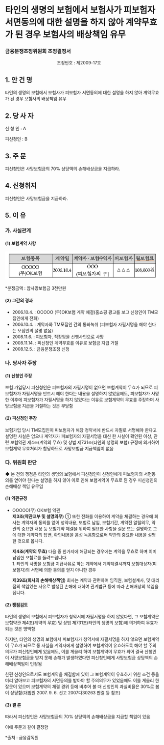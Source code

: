 # 타인의 생명의 보험에서 보험사가 피보험자 서면동의에 대한 설명을 하지 않아 계약무효가 된 경우 보험사의 배상책임 유무

### 금융분쟁조정위원회 조정결정서

&nbsp;&nbsp;&nbsp;&nbsp;&nbsp;&nbsp;&nbsp;&nbsp;&nbsp;&nbsp; &nbsp;&nbsp;&nbsp;&nbsp;&nbsp;&nbsp;&nbsp;&nbsp;&nbsp;&nbsp; &nbsp;&nbsp;&nbsp;&nbsp;&nbsp;&nbsp;&nbsp;&nbsp;&nbsp;&nbsp; &nbsp;&nbsp;&nbsp;&nbsp;&nbsp;&nbsp;&nbsp;&nbsp;&nbsp;&nbsp;조정번호 : 제2009-17호

## 1. 안 건 명 
타인의 생명의 보험에서 보험사가 피보험자 서면동의에 대한 설명을 하지 않아 계약무효가 된 경우 보험사의 배상책임 유무

## 2. 당 사 자 
신 청 인 :  A

피신청인 :  B

## 3. 주    문

피신청인은 사망보험금의 70% 상당액의 손해배상금을 지급하라. 

## 4. 신청취지 

피신청인은 사망보험금을 지급하라. 

## 5. 이   유 
### 가. 사실관계 
#### (1) 보험계약 사항 

![alt image](https://raw.githubusercontent.com/aijinet/bodoc-claim-contents/master/contents/images/116_1.PNG)
<!--
보험종목
계약일
계약자․보험수익자
피보험자
월보험료
OOOOO
(무)OK보험
2006.10.4
OOO
(피보험자의 子)
△△△
108,000원
-->

*분쟁금액 : 암사망보험금 3천만원

#### (2) 그간의 경과
- 2006.10.4.  : OOOOO (무)OK보험 계약 체결(홈쇼핑 광고를 보고 신청인이 TM모집인에게 전화)
- 2006.10.4.  : 계약자와 TM모집인 간의 통화녹취 (피보험자 자필서명을 해야 한다는 모집인의 설명 없음)
- 2008.11.6.  : 피보험자, 직장암을 선행사인으로 사망
- 2008.11.14. : 피신청인 계약무효를 이유로 보험금 지급 거절
- 2008.12.5.  : 금융분쟁조정 신청

### 나. 당사자 주장 
#### (1) 신청인 주장 
보험 가입당시 피신청인은 피보험자의 자필서명이 없으면 보험계약이 무효가 되므로 피보험자가 자필서명을 반드시 해야 한다는 내용을 설명하지 않았음에도, 피보험자가 사망한 이후에 피보험자가 자필서명을 하지 않았다는 이유로 보험계약의 무효를 주장하며 사망보험금 지급을 거절하는 것은 부당함


#### (2) 피신청인 주장
보험가입 당시 TM모집인이 피보험자가 해당 청약서에 반드시 자필로 서명해야 한다고 설명한 사실은 없으나 계약자가 피보험자의 자필서명을 대신 한 사실이 확인된 이상, 관련 보험약관 제4조(계약의 무효) 및 상법 제731조(타인의 생명의 보험) 규정에 의거하여 보험계약 무효처리가 합당하므로 사망보험금 지급책임이 없음

### 다. 위원회 판단
 ◆ 본 건의 쟁점은 타인의 생명의 보험에서 피신청인이 신청인에게 피보험자의 서면동의를 얻어야 한다는 설명을 하지 않아 이로 인해 보험계약이 무효로 된 경우 피신청인의 손해배상 책임 유무임

#### (1) 약관규정  
* OOOOO(무) OK보험 약관<br>
  **제3조(약관교부 및 설명의무)** ① 또한 전화를 이용하여 계약을 체결하는 경우에 회사는 계약자의 동의를 얻어 청약내용, 보험료 납입, 보험기간, 계약전 알릴의무, 약관의 중요한 내용 등 보험계약 체결을 위하여 필요한 사항을 질문 또는 설명하고 그에 대한 계약자의 답변, 확인내용을 음성 녹음함으로써 약관의 중요한 내용을 설명한 것으로 봅니다.

  **제4조(계약의 무효)** 다음 중 한가지에 해당되는 경우에는 계약을 무효로 하며 이미 납입한 보험료를 돌려드립니다.<br> 1. 타인의 사망을 보험금 지급사유로 하는 계약에서 계약체결시까지 보험대상자(피보험자)의 서면에 의한 동의를 얻지 아니한 경우

  **제39조(회사의 손해배상책임)** 회사는 계약과 관련하여 임직원, 보험설계사, 및 대리점의 책임있는 사유로 발생된 손해에 대하여 관계법규 등에 따라 손해배상의 책임을 집니다.


#### (2) 쟁점검토  
타인의 생명의 보험에서 피보험자가 청약서에 자필서명을 하지 않았다면, 그 보험계약은 보험약관 제4조(계약의 무효) 및 상법 제731조(타인의 생명의 보험)에 의거하여 무효가 되는 것은 명백함

하지만, 타인의 생명의 보험에서 피보험자가 청약서에 자필서명을 하지 않으면 보험계약이 무효가 되므로 동 사실을 계약자에게 설명하여 보험계약이 유효하도록 해야 할 주의의무가 피신청인에게 있음에도, 이를 게을리 하여 보험계약이 무효가 되어 결국 신청인이 사망보험금을 받지 못해 손해가 발생하였다면 피신청인에게 사망보험금 상당액의 손해배상책임이 인정됨

한편 신청인으로서도 보험계약을 체결함에 있어 그 보험계약이 유효하기 위한 조건 등을 미리 알아보고 피보험자의 서면동의를 받아야 할 주의의무가 있었음에도 이를 게을리 한 잘못이 있으며 보험계약의 체결 경위 등에 비추어 볼 때 신청인의 과실비율은 30%로 봄이 상당함(대법원 2007. 9. 6. 선고 2007다30263 판결 등 참조) 

#### (3) 결 론   

따라서 피신청인은 사망보험금의 70% 상당액의 손해배상금을 지급할 책임이 있음

이에 주문과 같이 결정함

*출처 : 금융감독원